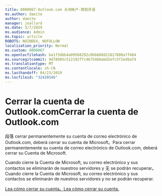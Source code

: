 ```yaml
---
title: 8000067-Outlook.com 关闭帐户-西班牙语
ms.author: daeite
author: daeite
manager: joallard
ms.date: 3/7/2019
ms.audience: Admin
ms.topic: article
ROBOTS: NOINDEX, NOFOLLOW
localization_priority: Normal
ms.custom: 8000067
ms.openlocfilehash: ba1f3d6b4a09568292c0bb686021817600a7f484
ms.sourcegitcommit: 9d78905c512192ffc4675468abd2efc5f2e4baf4
ms.translationtype: MT
ms.contentlocale: zh-CN
ms.lasthandoff: 04/23/2019
ms.locfileid: "32420546"
---
```

# <a name="cerrar-la-cuenta-de-outlookcom"></a><span data-ttu-id="d3606-102">Cerrar la cuenta de Outlook.com</span><span class="sxs-lookup"><span data-stu-id="d3606-102">Cerrar la cuenta de Outlook.com</span></span>

<span data-ttu-id="d3606-103">段落 cerrar permanentemente su cuenta de correo electrónico de Outlook.com, deberá cerrar su cuenta de Microsoft。</span><span class="sxs-lookup"><span data-stu-id="d3606-103">Para cerrar permanentemente su cuenta de correo electrónico de Outlook.com, deberá cerrar su Cuenta de Microsoft.</span></span>

<span data-ttu-id="d3606-104">Cuando cierre la Cuenta de Microsoft, su correo electrónico y sus contactos se eliminarán de nuestros servidores y 无 se podrán recuperar。</span><span class="sxs-lookup"><span data-stu-id="d3606-104">Cuando cierre la Cuenta de Microsoft, su correo electrónico y sus contactos se eliminarán de nuestros servidores y no se podrán recuperar.</span></span>

[<span data-ttu-id="d3606-105">Lea cómo cerrar su cuenta。</span><span class="sxs-lookup"><span data-stu-id="d3606-105">Lea cómo cerrar su cuenta.</span></span>](https://support.office.com/es-es/article/cerrar-la-cuenta-de-outlook-com-564b801e-2a47-4cb2-afa8-12ead3185038?ui=es-ES&rs=es-ES&ad=ES)